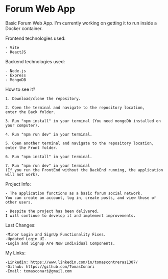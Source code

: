 # Forum Web App
Basic Forum Web App.
I'm currently working on getting it to run inside a Docker container.

Frontend technologies used:

    - Vite
    - ReactJS


Backend technologies used:

    - Node.js
    - Express
    - MongoDB


How to see it?

    1. Download/clone the repository.
    
    2. Open the terminal and navigate to the repository location, 
    enter the Back folder.
    
    3. Run "npm install" in your terminal (You need mongoDb installed on your computer).
    
    4. Run "npm run dev" in your terminal.

    5. Open another terminal and navigate to the repository location, 
    enter the Front folder.

    6. Run "npm install" in your terminal.
    
    7. Run "npm run dev" in your terminal 
    (If you run the FrontEnd without the BackEnd running, the application will not work).


Project Info:

    - The application functions as a basic forum social network.
    You can create an account, log in, create posts, and view those of other users.
    
    - Despite the project has been delivered,
    I will continue to develop it and implement improvements.


Last Changes:

    -Minor Login and SignUp Functionality Fixes.
    -Updated Login UI.
    -Login and Signup Are Now Individual Components.

        
My Links:

    -Linkedin: https://www.linkedin.com/in/tomascontreras1307/
    -Github: https://github.com/TomasConari
    -Email: tomasconari@gmail.com
